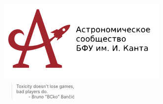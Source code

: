 <p align="center"><a href="https://astromodel.ru"><img alt="Astromodel" src="./configurator/static/images/logo.svg"></a></p>

> Toxicity doesn't lose games, <br>
> bad players do. <br>
> &nbsp;&nbsp;&nbsp;&nbsp;&nbsp;&nbsp;&nbsp;&nbsp;&nbsp;&nbsp;\- Bruno "BCko" Bančić
